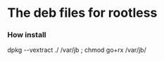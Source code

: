 # The deb files for rootless


### How install

dpkg --vextract ./<deb file> /var/jb ; chmod go+rx /var/jb/
